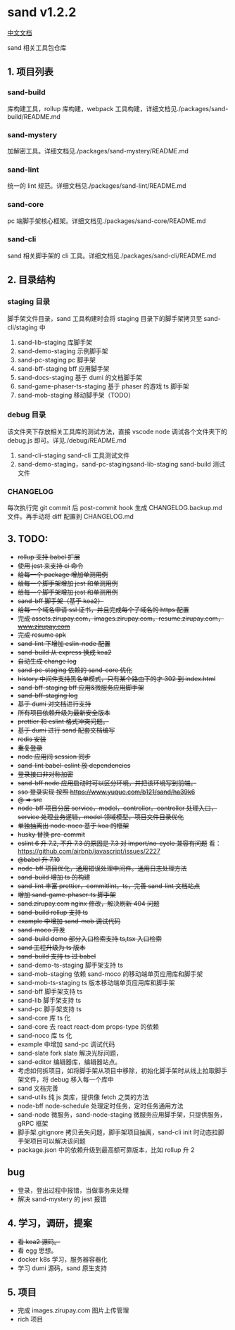 # sand v1.2.2

[中文文档](https://sand.zirupay.com/)

sand 相关工具包仓库

## 1. 项目列表

### sand-build

库构建工具，rollup 库构建，webpack 工具构建，详细文档见./packages/sand-build/README.md

### sand-mystery

加解密工具。详细文档见./packages/sand-mystery/README.md

### sand-lint

统一的 lint 规范。详细文档见./packages/sand-lint/README.md

### sand-core

pc 端脚手架核心框架。详细文档见./packages/sand-core/README.md

### sand-cli

sand 相关脚手架的 cli 工具。详细文档见./packages/sand-cli/README.md

## 2. 目录结构

### staging 目录

脚手架文件目录，sand 工具构建时会将 staging 目录下的脚手架拷贝至 sand-cli/staging 中

1. sand-lib-staging 库脚手架
2. sand-demo-staging 示例脚手架
3. sand-pc-staging pc 脚手架
4. sand-bff-staging bff 应用脚手架
5. sand-docs-staging 基于 dumi 的文档脚手架
6. sand-game-phaser-ts-staging 基于 phaser 的游戏 ts 脚手架
7. sand-mob-staging 移动脚手架（TODO）

### debug 目录

该文件夹下存放相关工具库的测试方法，直接 vscode node 调试各个文件夹下的 debug.js 即可。详见./debug/README.md

1. sand-cli-staging sand-cli 工具测试文件
2. sand-demo-staging，sand-pc-stagingsand-lib-staging sand-build 测试文件

### CHANGELOG

每次执行完 git commit 后 post-commit hook 生成 CHANGELOG.backup.md 文件。再手动将 diff 配置到 CHANGELOG.md

## 3. TODO:

- ~~rollup 支持 babel 扩展~~
- ~~使用 jest 来支持 ci 命令~~
- ~~给每一个 package 增加单测用例~~
- ~~给每一个脚手架增加 jest 和单测用例~~
- ~~给每一个脚手架增加 jest 和单测用例~~
- ~~sand-bff 脚手架（基于 koa2）~~
- ~~给每一个域名申请 ssl 证书，并且完成每个子域名的 https 配置~~
- ~~完成 assets.zirupay.com，images.zirupay.com，resume.zirupay.com，www.zirupay.com~~
- ~~完成 resume apk~~
- ~~sand-lint 下增加 eslin-node 配置~~
- ~~sand-build 从 express 换成 koa2~~
- ~~自动生成 change log~~
- ~~sand-pc-staging 依赖的 sand-core 优化~~
- ~~history 中间件支持黑名单模式，只有某个路由下的才 302 到 index.html~~
- ~~sand-bff-staging bff 应用&微服务应用脚手架~~
- ~~sand-bff-staging log~~
- ~~基于 dumi 对文档进行支持~~
- ~~所有项目依赖升级为最新安全版本~~
- ~~prettier 和 eslint 格式冲突问题。~~
- ~~基于 dumi 进行 sand 配套文档编写~~
- ~~redis 安装~~
- ~~重复登录~~
- ~~node 应用间 session 同步~~
- ~~sand-lint babel-eslint 放 dependencies~~
- ~~登录接口非对称加密~~
- ~~sand-bff node 应用启动时可以区分环境，并把该环境写到前端。~~
- ~~sso 登录实现 按照 https://www.yuque.com/b121/sand/ha39k6~~
- ~~@ => src~~
- ~~node-bff 项目分层 service，model，controller。controller 处理入口，service 处理业务逻辑，model 领域模型，项目文件目录优化~~
- ~~单独抽离出 node-noco 基于 koa 的框架~~
- ~~husky 替换 pre-commit~~
- ~~eslint 6 升 7.2, 不升 7.3 的原因是 7.3 对 import/no-cycle 兼容有问题~~ 看：https://github.com/airbnb/javascript/issues/2227
- ~~@babel 升 7.10~~
- ~~node-bff 项目优化，通用错误处理中间件。通用日志处理方法~~
- ~~sand-build 增加 ts 的构建~~
- ~~sand-lint 丰富 prettier，commitlint，ts，完善 sand-lint 文档站点~~
- ~~增加 sand-game-phaser-ts 脚手架~~
- ~~sand.zirupay.com nginx 修改，解决刷新 404 问题~~
- ~~sand-build rollup 支持 ts~~
- ~~example 中增加 sand-mob 调试代码~~
- ~~sand-moco 开发~~
- ~~sand-build demo 部分入口检索支持 ts,tsx 入口检索~~
- ~~sand 工程升级为 ts 版本~~
- ~~sand-build 支持 ts 过 babel~~
- sand-demo-ts-staging 脚手架支持 ts
- sand-mob-staging 依赖 sand-moco 的移动端单页应用库和脚手架
- sand-mob-ts-staging ts 版本移动端单页应用库和脚手架
- sand-bff 脚手架支持 ts
- sand-lib 脚手架支持 ts
- sand-pc 脚手架支持 ts
- sand-core 库 ts 化
- sand-core 去 react react-dom props-type 的依赖
- sand-noco 库 ts 化
- example 中增加 sand-pc 调试代码
- sand-slate fork slate 解决光标问题，
- sand-editor 编辑器库，编辑器站点。
- 考虑如何拆项目，如将脚手架从项目中移除，初始化脚手架时从线上拉取脚手架文件，将 debug 移入每一个库中
- sand 文档完善
- sand-utils 纯 js 类库，提供像 fetch 之类的方法
- node-bff node-schedule 处理定时任务，定时任务通用方法
- sand-node 微服务，sand-node-staging 微服务应用脚手架，只提供服务，gRPC 框架
- 脚手架.gitignore 拷贝丢失问题，脚手架项目抽离，sand-cli init 时动态拉脚手架项目可以解决该问题
- package.json 中的依赖升级到最高额可靠版本，比如 rollup 升 2

## bug

- 登录，登出过程中报错，当做事务来处理
- 解决 sand-mystery 的 jest 报错

## 4. 学习，调研，提案

- ~~看 koa2 源码。~~
- 看 egg 思想。
- docker k8s 学习，服务器容器化
- 学习 dumi 源码，sand 原生支持

## 5. 项目

- 完成 images.zirupay.com 图片上传管理
- rich 项目
